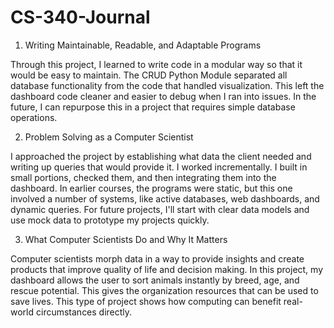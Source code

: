 # CS-340-Journal

1. Writing Maintainable, Readable, and Adaptable Programs

Through this project, I learned to write code in a modular way so that it would be easy to maintain.
The CRUD Python Module separated all database functionality from the code that handled visualization.
This left the dashboard code cleaner and easier to debug when I ran into issues.
In the future, I can repurpose this in a project that requires simple database operations.

2. Problem Solving as a Computer Scientist

I approached the project by establishing what data the client needed and writing up queries that would provide it.
I worked incrementally. I built in small portions, checked them, and then integrating them into the dashboard.
In earlier courses, the programs were static, but this one involved a number of systems, 
like active databases, web dashboards, and dynamic queries.
For future projects, I'll start with clear data models and use mock data to prototype my projects quickly.

3. What Computer Scientists Do and Why It Matters

Computer scientists morph data in a way to provide insights and create products that improve quality of life and decision making.
In this project, my dashboard allows the user to sort animals instantly by breed, age, and rescue potential.
This gives the organization resources that can be used to save lives.
This type of project shows how computing can benefit real-world circumstances directly.
